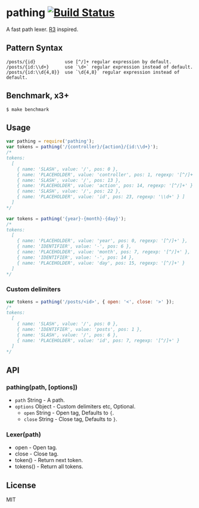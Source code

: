# pathing [![Build Status](https://travis-ci.org/fundon/pathing.svg)](https://travis-ci.org/fundon/pathing)

A fast path lexer. [R3](https://github.com/c9s/r3) inspired.


## Pattern Syntax

```
/posts/{id}           use [^/]+ regular expression by default.
/posts/{id:\\d+}      use `\d+` regular expression instead of default.
/posts/{id:\\d{4,8}}  use `\d{4,8}` regular expression instead of default.
```


## Benchmark, x3+

```
$ make benchmark
```


## Usage

```js
var pathing = require('pathing');
var tokens = pathing('/{controller}/{action}/{id:\\d+}');
/*
tokens:
  [
    { name: 'SLASH', value: '/', pos: 0 },
    { name: 'PLACEHOLDER', value: 'controller', pos: 1, regexp: '[^/]+' },
    { name: 'SLASH', value: '/', pos: 13 },
    { name: 'PLACEHOLDER', value: 'action', pos: 14, regexp: '[^/]+' }
    { name: 'SLASH', value: '/', pos: 22 },
    { name: 'PLACEHOLDER', value: 'id', pos: 23, regexp: '\\d+' } ]
  ]
*/

var tokens = pathing('{year}-{month}-{day}');
/*
tokens:
  [
    { name: 'PLACEHOLDER', value: 'year', pos: 0, regexp: '[^/]+' },
    { name: 'IDENTIFIER', value: '-', pos: 6 },
    { name: 'PLACEHOLDER', value: 'month', pos: 7, regexp: '[^/]+' },
    { name: 'IDENTIFIER', value: '-', pos: 14 },
    { name: 'PLACEHOLDER', value: 'day', pos: 15, regexp: '[^/]+' }
  ]
*/
```

### Custom delimiters

```js
var tokens = pathing('/posts/<id>', { open: '<', close: '>' });
/*
tokens:
  [
    { name: 'SLASH', value: '/', pos: 0 },
    { name: 'IDENTIFIER', value: 'posts', pos: 1 },
    { name: 'SLASH', value: '/', pos: 6 },
    { name: 'PLACEHOLDER', value: 'id', pos: 7, regexp: '[^/]+' }
  ]
*/
```


## API

### pathing(path, [options])

* `path` String - A path.
* `options` Object - Custom delimiters etc, Optional.
  * `open` String - Open tag, Defaults to `{`.
  * `close` String - Close tag, Defaults to `}`.


### Lexer(path)

* open - Open tag.
* close - Close tag.
* token() - Return next token.
* tokens() - Return all tokens.


## License

MIT
